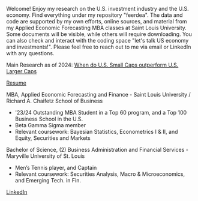 Welcome! Enjoy my research on the U.S. investment industry and the U.S. economy. Find everything under my repository "feerdea". The data and code are supported by my own efforts, online sources, and material from my Applied Economic Forecasting MBA classes at Saint Louis University. Some documents will be visible, while others will require downloading. You can also check and interact with the coding space "let's talk US economy and investments!". Please feel free to reach out to me via email or LinkedIn with any questions.

Main Research as of 2024:
[When do U.S. Small Caps outperform U.S. Larger Caps](https://www.dropbox.com/scl/fi/j2l6jtj40j54ku7jy6i8x/When-do-U.S.-Small-Caps-outperform-U.S.-Larger-Caps.pdf?rlkey=blx15r1eopidzm8q9jasl6epe&st=okz2whze&dl=0)

[Resume](https://www.dropbox.com/scl/fi/jszx31clmg3gqnxoivgwq/Fernando-de-Andres-Orea-English-CV.pdf?rlkey=w92qom1b0f1pvseed2hmzmz3h&st=vis7pkr6&dl=0)

MBA, Applied Economic Forecasting and Finance - Saint Louis University / Richard A. Chaifetz School of Business
- '23/24 Outstanding MBA Student in a Top 60 program, and a Top 100 Business School in the U.S.
- Beta Gamma Sigma member
- Relevant coursework: Bayesian Statistics, Econometrics I & II, and Equity, Securities and Markets

Bachelor of Science, (2) Business Administration and Financial Services - Maryville University of St. Louis
- Men’s Tennis player, and Captain
- Relevant coursework: Securities Analysis, Macro & Microeconomics, and Emerging Tech. in Fin.                                                

[LinkedIn](https://www.linkedin.com/in/fernandodeandresorea)
